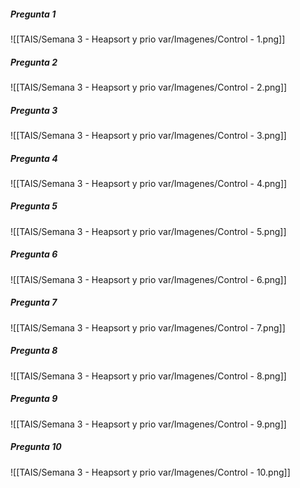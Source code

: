 ##### Pregunta 1
![[TAIS/Semana 3 - Heapsort y prio var/Imagenes/Control - 1.png]]

##### Pregunta 2
![[TAIS/Semana 3 - Heapsort y prio var/Imagenes/Control - 2.png]]

##### Pregunta 3
![[TAIS/Semana 3 - Heapsort y prio var/Imagenes/Control - 3.png]]

##### Pregunta 4
![[TAIS/Semana 3 - Heapsort y prio var/Imagenes/Control - 4.png]]

##### Pregunta 5
![[TAIS/Semana 3 - Heapsort y prio var/Imagenes/Control - 5.png]]

##### Pregunta 6
![[TAIS/Semana 3 - Heapsort y prio var/Imagenes/Control - 6.png]]

##### Pregunta 7
![[TAIS/Semana 3 - Heapsort y prio var/Imagenes/Control - 7.png]]

##### Pregunta 8
![[TAIS/Semana 3 - Heapsort y prio var/Imagenes/Control - 8.png]]
##### Pregunta 9
![[TAIS/Semana 3 - Heapsort y prio var/Imagenes/Control - 9.png]]

##### Pregunta 10
![[TAIS/Semana 3 - Heapsort y prio var/Imagenes/Control - 10.png]]